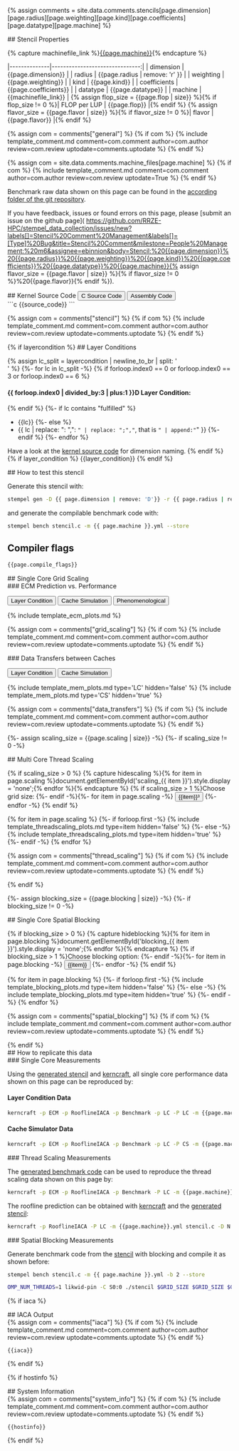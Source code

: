 <script src="{{site.baseurl}}/assets/js/plotly-latest.min.js"></script>

{% assign comments = site.data.comments.stencils[page.dimension][page.radius][page.weighting][page.kind][page.coefficients][page.datatype][page.machine] %}

<div markdown="1" class="section-block-full">

<div markdown="1" class="section-block-half">
## Stencil Properties

{% capture machinefile_link %}[{{page.machine}}]({{site.baseurl}}/machines/{{page.machine}}){% endcapture %}

|--------------|-------------------------------:|
| dimension    | {{page.dimension}}             |
| radius       | {{page.radius | remove: 'r' }} |
| weighting    | {{page.weighting}}             |
| kind         | {{page.kind}}                  |
| coefficients | {{page.coefficients}}          |
| datatype     | {{page.datatype}}              |
| machine      | {{machinefile_link}}           |
{% assign flop_size = {{page.flop | size}} %}{% if flop_size != 0 %}| FLOP per LUP       | {{page.flop}}       |{% endif %}
{% assign flavor_size = {{page.flavor | size}} %}{% if flavor_size != 0 %}| flavor       | {{page.flavor}}       |{% endif %}

{% assign com = comments["general"] %}
{% if com %}
{% include template_comment.md comment=com.comment author=com.author review=com.review uptodate=comments.uptodate %}
{% endif %}

{% assign com = site.data.comments.machine_files[page.machine] %}
{% if com %}
{% include template_comment.md comment=com.comment author=com.author review=com.review uptodate=True %}
{% endif %}

Benchmark raw data shown on this page can be found in the [according folder of the git repository](https://github.com/RRZE-HPC/stempel_data_collection/tree/master/stencils/{{page.dimension}}/{{page.radius}}/{{page.weighting}}/{{page.kind}}/{{page.coefficients}}/{{page.datatype}}/{{page.machine}}/).

If you have feedback, issues or found errors on this page, please [submit an issue on the github page](
https://github.com/RRZE-HPC/stempel_data_collection/issues/new?labels[]=Stencil%20Comment%20Management&labels[]=[Type]%20Bug&title=Stencil%20Comment&milestone=People%20Management:%20m6&assignee=ebinnion&body=Stencil:%20{{page.dimension}}%20{{page.radius}}%20{{page.weighting}}%20{{page.kind}}%20{{page.coefficients}}%20{{page.datatype}}%20{{page.machine}}{% assign flavor_size = {{page.flavor | size}} %}{% if flavor_size != 0 %}%20{{page.flavor}}{% endif %}).

</div>

<div markdown="1" class="section-block-half">
## Kernel Source Code

<input class="code-button" type="button" onclick="document.getElementById('c_source').style.display = 'block';document.getElementById('asm_source').style.display = 'none';document.getElementById('iaca').style.display = 'none'" value="C Source Code" />
<input class="code-button" type="button" onclick="document.getElementById('asm_source').style.display = 'block';document.getElementById('c_source').style.display = 'none';document.getElementById('iaca').style.display = 'none'" value="Assembly Code" />

<div markdown="1" id="c_source">
```c
{{source_code}}
```
</div>

<div markdown="1" id="asm_source" style="display:none;">
```nasm
{{source_code_asm}}
```
</div>

{% assign com = comments["stencil"] %}
{% if com %}
{% include template_comment.md comment=com.comment author=com.author review=com.review uptodate=comments.uptodate %}
{% endif %}
</div>

</div>

<div markdown="1" class="section-block-full">

<div markdown="1" class="section-block-half">
{% if layercondition %}
## Layer Conditions

{% assign lc_split = layercondition | newline_to_br | split: '<br />' %}
{%- for lc in lc_split -%}
{% if forloop.index0 == 0 or forloop.index0 == 3 or forloop.index0 == 6 %}

#### {{ forloop.index0 | divided_by:3 | plus:1 }}D Layer Condition:
{% endif %}
{%- if lc contains "fulfilled" %}
- {{lc}}
{%- else %}
- {{ lc | replace: ": ",": `" | replace: ";","`, that is	`" | append:"`" }}
{%- endif %}
{%- endfor %}

Have a look at the [kernel source code](#kernel-source-code) for dimension naming.
{% endif %}
{% if layer_condition %}
{{layer_condition}}
{% endif %}

<!--
grep "\[[a-z]" stencil.c | sed -r 's/([A-Z])\[([0-9]*)\]/\1\2/g' | sed 's/.* =//;s/ c[0-9]* //;s/[ijk]//g;s/(//g;s/)//g;s/+ /,/g;s/\* /,/g;s/\[\]/\[0\]/g;s/+,/,/;s/[[:space:]]//g;s/[a-Z][0-9]*/\"&\":/g;s/\]\[/,/g' | tr -d '\n'
-->

<!-- <script>
function get_url() {
var jsonstr='{"dimensions":3,"arrays":{"type":"double","bytes_per_element":8,"dimension":[1024,1024,1024]},"accesses":{"a":[0,0,0],"a":[-1,-1,-1],"a":[0,-1,-1],"a":[+1,-1,-1],"a":[-1,0,-1],"a":[0,0,-1],"a":[+1,0,-1],"a":[-1,+1,-1],"a":[0,+1,-1],"a":[+1,+1,-1],"a":[-1,-1,0],"a":[0,-1,0],"a":[+1,-1,0],"a":[-1,0,0],"a":[+1,0,0],"a":[-1,+1,0],"a":[0,+1,0],"a":[+1,+1,0],"a":[-1,-1,+1],"a":[0,-1,+1],"a":[+1,-1,+1],"a":[-1,0,+1],"a":[0,0,+1],"a":[+1,0,+1],"a":[-1,+1,+1],"a":[0,+1,+1],"a":[+1,+1,+1]},"cache_sizes":{"L1":{"size":32768,"cores":1,"available":32768},"L2":{"size":262144,"cores":1,"available":262144},"L3":{"size":20971520,"cores":1,"available":20971520}},"safety_margin":2}'
return "https://rrze-hpc.github.io/layer-condition/#calculator%23!"+encodeURIComponent(JSON.stringify(jsonstr));
}
</script>

<a href='get_url()'>Layer Condition website</a> -->
</div>

<div markdown="1" class="section-block-half">
## How to test this stencil

Generate this stencil with:
```bash
stempel gen -D {{ page.dimension | remove: 'D'}} -r {{ page.radius | remove: 'r'}} -t {{ page.datatype }} -C {{ page.coefficients }} -k {{ page.kind }} {% if page.weighting == 'isotropic' %}-i{% elsif page.weighting == 'heterogeneous' %}-e{% elsif page.weighting == 'homogeneous' %}-o{% elsif page.weighting == 'point-symmetric' %}-p{% endif %} --store stencil.c
```

and generate the compilable benchmark code with:
```bash
stempel bench stencil.c -m {{ page.machine }}.yml --store
```

## Compiler flags
```bash
{{page.compile_flags}}
```
</div>

</div>

<div markdown="1" class="section-block-full">
## Single Core Grid Scaling

<div markdown="1" class="section-block-half">
### ECM Prediction vs. Performance

<input class="plot-button" type="button" value="Layer Condition"
  onclick="document.getElementById('ecm_LC').style.display = 'block';
           document.getElementById('ecm_CS').style.display = 'none';
           document.getElementById('ecm_Pheno').style.display = 'none';" />
<input class="plot-button" type="button" value="Cache Simulation"
  onclick="document.getElementById('ecm_CS').style.display = 'block';
           document.getElementById('ecm_LC').style.display = 'none';
           document.getElementById('ecm_Pheno').style.display = 'none';" />
<input class="plot-button" type="button" value="Phenomenological"
  onclick="document.getElementById('ecm_Pheno').style.display = 'block';
           document.getElementById('ecm_CS').style.display = 'none';
           document.getElementById('ecm_LC').style.display = 'none';" />

{% include template_ecm_plots.md %}

{% assign com = comments["grid_scaling"] %}
{% if com %}
{% include template_comment.md comment=com.comment author=com.author review=com.review uptodate=comments.uptodate %}
{% endif %}

</div>

<div markdown="1" class="section-block-half">
### Data Transfers between Caches

<input class="plot-button" type="button" value="Layer Condition"
  onclick="document.getElementById('mem_LC').style.display = 'block';
           document.getElementById('mem_CS').style.display = 'none';" />
<input class="plot-button" type="button" value="Cache Simulation"
  onclick="document.getElementById('mem_CS').style.display = 'block';
           document.getElementById('mem_LC').style.display = 'none';" />

{% include template_mem_plots.md type='LC' hidden='false' %}
{% include template_mem_plots.md type='CS' hidden='true' %}

{% assign com = comments["data_transfers"] %}
{% if com %}
{% include template_comment.md comment=com.comment author=com.author review=com.review uptodate=comments.uptodate %}
{% endif %}
</div>

</div>


<div markdown="1" class="section-block-full">

{%- assign scaling_size = {{page.scaling | size}} -%}
{%- if scaling_size != 0 -%}

<div markdown="1" class="section-block-half">
## Multi Core Thread Scaling

{% if scaling_size > 0 %}
{% capture hidescaling %}{% for item in page.scaling %}document.getElementById('scaling_{{ item }}').style.display = 'none';{% endfor %}{% endcapture %}
{% if scaling_size > 1 %}Choose grid size: {%- endif -%}{%- for item in page.scaling -%}
<input class="plot-button" type="button" onclick="{{hidescaling}}document.getElementById('scaling_{{ item }}').style.display = 'block';" value="{{item}}³" />
{%- endfor -%}
{% endif %}

{% for item in page.scaling %}
  {%- if forloop.first -%}
    {% include template_threadscaling_plots.md type=item hidden='false' %}
  {%- else -%}
    {% include template_threadscaling_plots.md type=item hidden='true' %}
  {%- endif -%}
{% endfor %}

{% assign com = comments["thread_scaling"] %}
{% if com %}
{% include template_comment.md comment=com.comment author=com.author review=com.review uptodate=comments.uptodate %}
{% endif %}

</div>
{% endif %}

{%- assign blocking_size = {{page.blocking | size}} -%}
{%- if blocking_size != 0 -%}
<div markdown="1" class="section-block-half">
## Single Core Spatial Blocking

{% if blocking_size > 0 %}
{% capture hideblocking %}{% for item in page.blocking %}document.getElementById('blocking_{{ item }}').style.display = 'none';{% endfor %}{% endcapture %}
{% if blocking_size > 1 %}Choose blocking option: {%- endif -%}{%- for item in page.blocking -%}
<input class="plot-button" type="button" onclick="{{hideblocking}}document.getElementById('blocking_{{ item }}').style.display = 'block';" value="{{item}}" />
{%- endfor -%}
{% endif %}

{% for item in page.blocking %}
  {%- if forloop.first -%}
    {% include template_blocking_plots.md type=item hidden='false' %}
  {%- else -%}
    {% include template_blocking_plots.md type=item hidden='true' %}
  {%- endif -%}
{% endfor %}

{% assign com = comments["spatial_blocking"] %}
{% if com %}
{% include template_comment.md comment=com.comment author=com.author review=com.review uptodate=comments.uptodate %}
{% endif %}

</div>
{% endif %}

</div>

<div markdown="1" class="section-block-full">
## How to replicate this data

<div markdown="1" class="section-block-half">
### Single Core Measurements

Using the [generated stencil](#how-to-test-this-stencil) and [kerncraft](https://github.com/RRZE-HPC/kerncraft), all single core performance data shown on this page can be reproduced by:

#### Layer Condition Data
```bash
kerncraft -p ECM -p RooflineIACA -p Benchmark -p LC -P LC -m {{page.machine}}.yml stencil.c -D N $GRID_SIZE -D M $GRID_SIZE -D P $GRID_SIZE -vvv --cores 1 --compiler icc
```

#### Cache Simulator Data
```bash
kerncraft -p ECM -p RooflineIACA -p Benchmark -p LC -P CS -m {{page.machine}}.yml stencil.c -D N $GRID_SIZE -D M $GRID_SIZE -D P $GRID_SIZE -vvv --cores 1 --compiler icc
```
</div>

<div markdown="1" class="section-block-half">
### Thread Scaling Measurements

The [generated benchmark code](#how-to-test-this-stencil) can be used to reproduce the thread scaling data shown on this page by:
```bash
kerncraft -p ECM -p RooflineIACA -p Benchmark -P LC -m {{page.machine}}.yml stencil.c -D N $GRID_SIZE -D M $GRID_SIZE -D P $GRID_SIZE -vvv --cores $CORES --compiler icc
```

The roofline prediction can be obtained with [kerncraft](https://github.com/RRZE-HPC/kerncraft) and the [generated stencil](#how-to-test-this-stencil):
```bash
kerncraft -p RooflineIACA -P LC -m {{page.machine}}.yml stencil.c -D N $GRID_SIZE -D M $GRID_SIZE -D P $GRID_SIZE -vvv --cores ${threads} --compiler icc
```
</div>

<div markdown="1" class="section-block-half">
### Spatial Blocking Measurements

Generate benchmark code from the [stencil](#how-to-test-this-stencil) with blocking and compile it as shown before:
```bash
stempel bench stencil.c -m {{ page.machine }}.yml -b 2 --store
```

```bash
OMP_NUM_THREADS=1 likwid-pin -C S0:0 ./stencil $GRID_SIZE $GRID_SIZE $GRID_SIZE $BLOCKING_M $BLOCKING_N $BLOCKING_P
```
</div>

{% if iaca %}
<div markdown="1" class="section-block-full">
## IACA Output

<div markdown="1" class="section-block-half">
{% assign com = comments["iaca"] %}
{% if com %}
{% include template_comment.md comment=com.comment author=com.author review=com.review uptodate=comments.uptodate %}
{% endif %}
</div>
</div>

<div markdown="1" id="iaca" class="section-block-full">

```text
{{iaca}}
```
</div>
{% endif %}

{% if hostinfo %}
<div markdown="1" class="section-block-full">
## System Information

<div markdown="1" class="section-block-half">
{% assign com = comments["system_info"] %}
{% if com %}
{% include template_comment.md comment=com.comment author=com.author review=com.review uptodate=comments.uptodate %}
{% endif %}
</div>
</div>

<div markdown="1" id="iaca" class="section-block-full">

```text
{{hostinfo}}
```
</div>
{% endif %}

</div>
